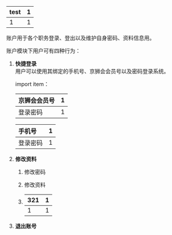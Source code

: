 | test | 1 |
| :--- | :--- |
| 1 | 1 |

账户用于各个职务登录、登出以及维护自身密码、资料信息用。

账户模块下用户可有四种行为：

1. **快捷登录**  
   用户可以使用其绑定的手机号、京狮会会员号以及密码登录系统。

   import item：

   | 京狮会会员号 | 1 |
   | :--- | :--- |
   | 登录密码 | 1 |

   | 手机号 | 1 |
   | :--- | :--- |
   | 登录密码 | 1 |

2. **修改资料**

   1. 修改密码

   2. 修改资料

   3. | 321 | 1 |
      | :--- | :--- |
      | 1 | 1 |

3. **退出账号**



